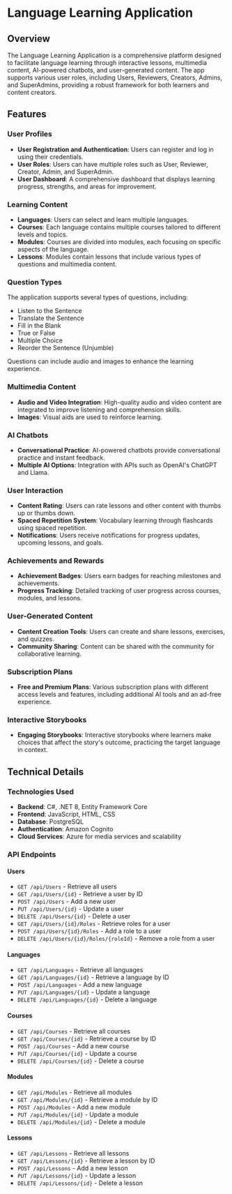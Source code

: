 # Language Learning Application

## Overview

The Language Learning Application is a comprehensive platform designed to facilitate language learning through interactive lessons, multimedia content, AI-powered chatbots, and user-generated content. The app supports various user roles, including Users, Reviewers, Creators, Admins, and SuperAdmins, providing a robust framework for both learners and content creators.

## Features

### User Profiles

- **User Registration and Authentication**: Users can register and log in using their credentials.
- **User Roles**: Users can have multiple roles such as User, Reviewer, Creator, Admin, and SuperAdmin.
- **User Dashboard**: A comprehensive dashboard that displays learning progress, strengths, and areas for improvement.

### Learning Content

- **Languages**: Users can select and learn multiple languages.
- **Courses**: Each language contains multiple courses tailored to different levels and topics.
- **Modules**: Courses are divided into modules, each focusing on specific aspects of the language.
- **Lessons**: Modules contain lessons that include various types of questions and multimedia content.

### Question Types

The application supports several types of questions, including:
- Listen to the Sentence
- Translate the Sentence
- Fill in the Blank
- True or False
- Multiple Choice
- Reorder the Sentence (Unjumble)

Questions can include audio and images to enhance the learning experience.

### Multimedia Content

- **Audio and Video Integration**: High-quality audio and video content are integrated to improve listening and comprehension skills.
- **Images**: Visual aids are used to reinforce learning.

### AI Chatbots

- **Conversational Practice**: AI-powered chatbots provide conversational practice and instant feedback.
- **Multiple AI Options**: Integration with APIs such as OpenAI's ChatGPT and Llama.

### User Interaction

- **Content Rating**: Users can rate lessons and other content with thumbs up or thumbs down.
- **Spaced Repetition System**: Vocabulary learning through flashcards using spaced repetition.
- **Notifications**: Users receive notifications for progress updates, upcoming lessons, and goals.

### Achievements and Rewards

- **Achievement Badges**: Users earn badges for reaching milestones and achievements.
- **Progress Tracking**: Detailed tracking of user progress across courses, modules, and lessons.

### User-Generated Content

- **Content Creation Tools**: Users can create and share lessons, exercises, and quizzes.
- **Community Sharing**: Content can be shared with the community for collaborative learning.

### Subscription Plans

- **Free and Premium Plans**: Various subscription plans with different access levels and features, including additional AI tools and an ad-free experience.

### Interactive Storybooks

- **Engaging Storybooks**: Interactive storybooks where learners make choices that affect the story's outcome, practicing the target language in context.

## Technical Details

### Technologies Used

- **Backend**: C#, .NET 8, Entity Framework Core
- **Frontend**: JavaScript, HTML, CSS
- **Database**: PostgreSQL
- **Authentication**: Amazon Cognito
- **Cloud Services**: Azure for media services and scalability

### API Endpoints

#### Users

- `GET /api/Users` - Retrieve all users
- `GET /api/Users/{id}` - Retrieve a user by ID
- `POST /api/Users` - Add a new user
- `PUT /api/Users/{id}` - Update a user
- `DELETE /api/Users/{id}` - Delete a user
- `GET /api/Users/{id}/Roles` - Retrieve roles for a user
- `POST /api/Users/{id}/Roles` - Add a role to a user
- `DELETE /api/Users/{id}/Roles/{roleId}` - Remove a role from a user

#### Languages

- `GET /api/Languages` - Retrieve all languages
- `GET /api/Languages/{id}` - Retrieve a language by ID
- `POST /api/Languages` - Add a new language
- `PUT /api/Languages/{id}` - Update a language
- `DELETE /api/Languages/{id}` - Delete a language

#### Courses

- `GET /api/Courses` - Retrieve all courses
- `GET /api/Courses/{id}` - Retrieve a course by ID
- `POST /api/Courses` - Add a new course
- `PUT /api/Courses/{id}` - Update a course
- `DELETE /api/Courses/{id}` - Delete a course

#### Modules

- `GET /api/Modules` - Retrieve all modules
- `GET /api/Modules/{id}` - Retrieve a module by ID
- `POST /api/Modules` - Add a new module
- `PUT /api/Modules/{id}` - Update a module
- `DELETE /api/Modules/{id}` - Delete a module

#### Lessons

- `GET /api/Lessons` - Retrieve all lessons
- `GET /api/Lessons/{id}` - Retrieve a lesson by ID
- `POST /api/Lessons` - Add a new lesson
- `PUT /api/Lessons/{id}` - Update a lesson
- `DELETE /api/Lessons/{id}` - Delete a lesson